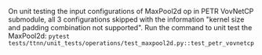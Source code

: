 On unit testing the input configurations of MaxPool2d op in PETR VovNetCP submodule,
all 3 configurations skipped with the information "kernel size and padding combination not supported".
Run the command to unit test the MaxPool2d: `pytest tests/ttnn/unit_tests/operations/test_maxpool2d.py::test_petr_vovnetcp`
